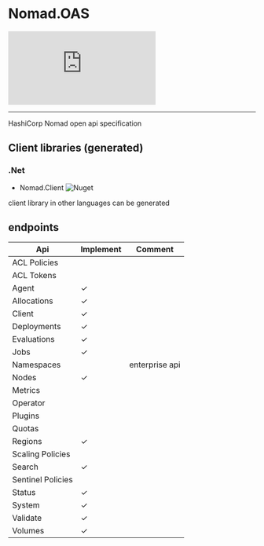 # Nomad.OAS

[![Build Status](https://dev.azure.com/FuturistiCoder/Nomad.OAS/_apis/build/status/FuturistiCoder.Nomad.OAS?branchName=master)](https://dev.azure.com/FuturistiCoder/Nomad.OAS/_build/latest?definitionId=12&branchName=master)

---

HashiCorp Nomad open api specification

## Client libraries (generated)

### .Net

- Nomad.Client ![Nuget](https://img.shields.io/nuget/v/nomad.client)

client library in other languages can be generated

## endpoints

| Api               | Implement | Comment        |
|-------------------|-----------|----------------|
| ACL Policies      |           |                |
| ACL Tokens        |           |                |
| Agent             | ✓         |                |
| Allocations       | ✓         |                |
| Client            | ✓         |                |
| Deployments       | ✓         |                |
| Evaluations       | ✓         |                |
| Jobs              | ✓         |                |
| Namespaces        |           | enterprise api |
| Nodes             | ✓         |                |
| Metrics           |           |                |
| Operator          |           |                |
| Plugins           |           |                |
| Quotas            |           |                |
| Regions           | ✓         |                |
| Scaling Policies  |           |                |
| Search            | ✓         |                |
| Sentinel Policies |           |                |
| Status            | ✓         |                |
| System            | ✓         |                |
| Validate          | ✓         |                |
| Volumes           | ✓         |                |
